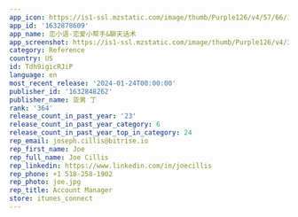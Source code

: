 ```yaml
---
app_icon: https://is1-ssl.mzstatic.com/image/thumb/Purple126/v4/57/66/15/57661598-16cf-101f-3cb8-20a8f07e7de9/AppIcon-0-1x_U007emarketing-0-7-0-85-220.png/1024x1024bb.png
app_id: '1632878609'
app_name: 恋小语-恋爱小帮手&聊天话术
app_screenshot: https://is1-ssl.mzstatic.com/image/thumb/Purple126/v4/34/30/37/343037f4-59a7-c898-567f-8ab02b71e4fa/28fedc1a-07f9-4a43-b00b-6b6966448218_1242x2688-1.jpg/1242x2688bb.png
category: Reference
country: US
id: Tdh9igicRJiP
language: en
most_recent_release: '2024-01-24T00:00:00'
publisher_id: '1632848262'
publisher_name: 亚男 丁
rank: '364'
release_count_in_past_year: '23'
release_count_in_past_year_category: 6
release_count_in_past_year_top_in_category: 24
rep_email: joseph.cillis@bitrise.io
rep_first_name: Joe
rep_full_name: Joe Cillis
rep_linkedin: https://www.linkedin.com/in/joecillis
rep_phone: +1 518-258-1902
rep_photo: joe.jpg
rep_title: Account Manager
store: itunes_connect
---
```


